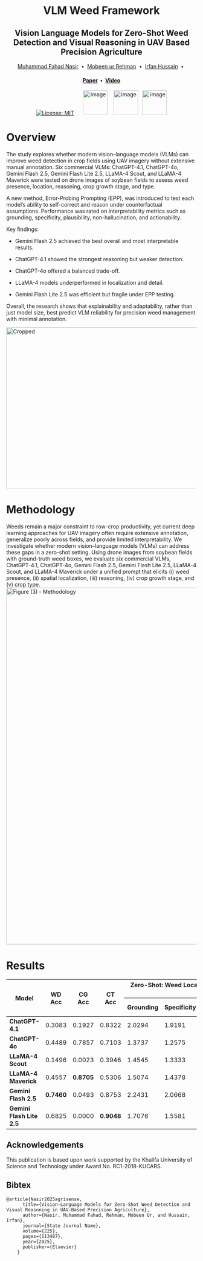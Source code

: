 <h1 align="center">
  VLM Weed Framework
</h1>

<h2 align="center">
  Vision Language Models for Zero-Shot Weed  Detection and Visual Reasoning in UAV Based Precision Agriculture
  
</h2>




<div align="center">
  <a href="https://scholar.google.com/citations?user=g9gcbl0AAAAJ&hl=en&oi=ao">Muhammad Fahad Nasir</a> &nbsp;•&nbsp;
  <a href="https://scholar.google.com/citations?hl=en&user=fZkn9poAAAAJ">Mobeen ur Rehman</a> &nbsp;•&nbsp;
  <a href="https://scholar.google.com/citations?user=bCC3kdUAAAAJ&hl=en">Irfan Hussain</a> &nbsp;•&nbsp;
</div>

<h4 align="center">
  <a href="https://arxiv.org/"><b>Paper</b></a> &nbsp;•&nbsp; 
  <a href="https://www.youtube.com/@Dr._Irfan_Robotics_Lab_KU"><b>Video</b></a>
</h4>

<div align="center">

[![License: MIT](https://img.shields.io/badge/License-MIT-yellow.svg)](https://opensource.org/licenses/MIT) &nbsp;&nbsp;&nbsp;&nbsp; <img height="65" alt="image" src="https://github.com/user-attachments/assets/f9af6b5d-b8f3-4ca9-9398-d1d01cea6262" />  &nbsp;&nbsp; <img height="65" alt="image" src="https://github.com/user-attachments/assets/5dd33fad-d340-4fa4-b47b-6b2c3e44819a"  />&nbsp;&nbsp; <img height="65" alt="image" src="https://github.com/user-attachments/assets/b50ab72b-f752-4941-9a6a-b0a0cfcecaa7" />

</div>

[cc-by-sa]: http://creativecommons.org/licenses/by-sa/4.0/
[cc-by-sa-shield]: https://img.shields.io/badge/License-CC%20BY--SA%204.0-lightgrey.svg



# Overview
The study explores whether modern vision–language models (VLMs) can improve weed detection in crop fields using UAV imagery without extensive manual annotation. Six commercial VLMs: ChatGPT-4.1, ChatGPT-4o, Gemini Flash 2.5, Gemini Flash Lite 2.5, LLaMA-4 Scout, and LLaMA-4 Maverick were tested on drone images of soybean fields to assess weed presence, location, reasoning, crop growth stage, and type.

A new method, Error-Probing Prompting (EPP), was introduced to test each model’s ability to self-correct and reason under counterfactual assumptions. Performance was rated on interpretability metrics such as grounding, specificity, plausibility, non-hallucination, and actionability.

Key findings:

- Gemini Flash 2.5 achieved the best overall and most interpretable results.

- ChatGPT-4.1 showed the strongest reasoning but weaker detection.

- ChatGPT-4o offered a balanced trade-off.

- LLaMA-4 models underperformed in localization and detail.

- Gemini Flash Lite 2.5 was efficient but fragile under EPP testing.

Overall, the research shows that explainability and adaptability, rather than just model size, best predict VLM reliability for precision weed management with minimal annotation.

<img width="1124" height="425" alt="Cropped" src="https://github.com/user-attachments/assets/65422a2a-ac83-4bc8-a6e8-6fb27565ac1b" />


# Methodology
Weeds remain a major constraint to row-crop productivity, yet current deep learning approaches for UAV imagery often require extensive annotation, generalize poorly across fields, and provide limited interpretability. We investigate whether modern vision–language models (VLMs) can address these gaps in a zero-shot setting. Using drone images from soybean fields with ground-truth weed boxes, we evaluate six commercial VLMs, ChatGPT-4.1, ChatGPT-4o, Gemini Flash 2.5, Gemini Flash Lite 2.5, LLaMA-4 Scout, and LLaMA-4 Maverick under a unified prompt that elicits (i) weed presence, (ii) spatial localization, (iii) reasoning, (iv) crop growth stage, and (v) crop type. 
<img width="2507" height="942" alt="Figure (3) - Methodology" src="https://github.com/user-attachments/assets/f14c5d6e-68ef-4850-85f7-03f48c2d91c1" />


# Results
<table>
  <thead>
    <tr>
      <th rowspan="2">Model</th>
      <th rowspan="2">WD Acc</th>
      <th rowspan="2">CG Acc</th>
      <th rowspan="2">CT Acc</th>
      <th colspan="5">Zero-Shot: Weed Localization Accuracy + VLM Reasoning (0–5)</th>
      <th rowspan="2">Self-Corr.</th>
      <th colspan="5">EPP: Weed Localization Accuracy + VLM Reasoning (0–5)</th>
    </tr>
    <tr>
      <th>Grounding</th>
      <th>Specificity</th>
      <th>Plausibility</th>
      <th>Non-Hall.</th>
      <th>Actionability</th>
      <th>Grounding</th>
      <th>Specificity</th>
      <th>Plausibility</th>
      <th>Non-Hall.</th>
      <th>Actionability</th>
    </tr>
  </thead>
  <tbody>
    <tr>
      <td><b>ChatGPT-4.1</b></td>
      <td>0.3083</td><td>0.1927</td><td>0.8322</td>
      <td>2.0294</td><td>1.9191</td><td><b>4.6985</b></td><td>4.9264</td><td>2.4411</td>
      <td><b>1.00</b></td>
      <td>1.0263</td><td>1.0098</td><td>3.7540</td><td><b>4.9409</b></td><td>1.6852</td>
    </tr>
    <tr>
      <td><b>ChatGPT-4o</b></td>
      <td>0.4489</td><td>0.7857</td><td>0.7103</td>
      <td>1.3737</td><td>1.2575</td><td>4.1767</td><td><b>4.9494</b></td><td>1.9141</td>
      <td>0.9917</td>
      <td>0.6413</td><td>0.6118</td><td>3.2827</td><td>4.7468</td><td>1.3417</td>
    </tr>
    <tr>
      <td><b>LLaMA-4 Scout</b></td>
      <td>0.1496</td><td>0.0023</td><td>0.3946</td>
      <td>1.4545</td><td>1.3333</td><td>4.1818</td><td>4.8787</td><td>1.9545</td>
      <td>0.6773</td>
      <td>0.7500</td><td>0.7830</td><td>2.9952</td><td>4.4811</td><td>1.2028</td>
    </tr>
    <tr>
      <td><b>LLaMA-4 Maverick</b></td>
      <td>0.4557</td><td><b>0.8705</b></td><td>0.5306</td>
      <td>1.5074</td><td>1.4378</td><td>4.2935</td><td>4.8557</td><td>2.0845</td>
      <td><b>1.0000</b></td>
      <td>0.4333</td><td>0.4416</td><td>3.1083</td><td>4.4916</td><td>1.1833</td>
    </tr>
    <tr>
      <td><b>Gemini Flash 2.5</b></td>
      <td><b>0.7460</b></td><td>0.0493</td><td>0.8753</td>
      <td>2.2431</td><td>2.0668</td><td>4.5379</td><td>4.8936</td><td>2.6200</td>
      <td>0.7857</td>
      <td><b>1.3977</b></td><td><b>1.4090</b></td><td>3.8068</td><td>4.5454</td><td><b>1.8863</b></td>
    </tr>
    <tr>
      <td><b>Gemini Flash Lite 2.5</b></td>
      <td>0.6825</td><td>0.0000</td><td><b>0.9048</b></td>
      <td>1.7076</td><td>1.5581</td><td>4.3820</td><td>4.7408</td><td>2.1794</td>
      <td>0.1142</td>
      <td>0.0000</td><td>0.0000</td><td>0.0000</td><td>0.0000</td><td>0.0000</td>
    </tr>
  </tbody>
</table>



## Acknowledgements
This publication is based upon work supported by the Khalifa University of Science and Technology under Award No. RC1-2018-KUCARS. 


## Bibtex
```
@article{Nasir2025agrisense,
      title={Vision–Language Models for Zero-Shot Weed Detection and Visual Reasoning in UAV-Based Precision Agriculture},
      author={Nasir, Muhammad Fahad, Rehman, Mobeen Ur, and Hussain, Irfan},
      journal={State Journal Name},
      volume={225},
      pages={113487},
      year={2025},
      publisher={Elsevier}
    }
